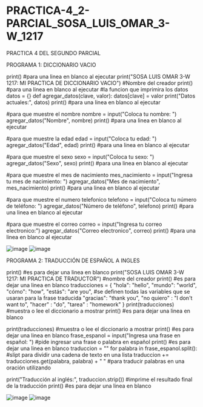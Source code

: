 # PRACTICA-4_2-PARCIAL_SOSA_LUIS_OMAR_3-W_1217
PRACTICA 4 DEL SEGUNDO PARCIAL

PROGRAMA 1: DICCIONARIO VACIO

print() #para una linea en blanco al ejecutar
print("SOSA LUIS OMAR 3-W 1217: MI PRACTICA DE DICCIONARIO VACIO") #Nombre del creador
print() #para una linea en blanco al ejecutar
#la funcion que imprimira los datos
datos = {}
def agregar_datos(clave, valor):
    datos[clave] = valor
    print("Datos actuales:", datos)
print() #para una linea en blanco al ejecutar

#para que muestre el nombre
nombre = input("Coloca tu nombre: ")
agregar_datos("Nombre", nombre)
print() #para una linea en blanco al ejecutar

#para que muestre la edad
edad = input("Coloca tu edad: ")
agregar_datos("Edad", edad)
print() #para una linea en blanco al ejecutar

#para que muestre el sexo
sexo = input("Coloca tu sexo: ")
agregar_datos("Sexo", sexo)
print() #para una linea en blanco al ejecutar

#para que muestre el mes de nacimiento
mes_nacimiento = input("Ingresa tu mes de nacimiento: ")
agregar_datos("Mes de nacimiento", mes_nacimiento)
print() #para una linea en blanco al ejecutar

#para que muestre el numero telefonico
telefono = input("Coloca tu número de teléfono: ")
agregar_datos("Número de teléfono", telefono)
print() #para una linea en blanco al ejecutar

#para que muestre el correo
correo = input("Ingresa tu correo electronico:")
agregar_datos("Correo electronico", correo)
print() #para una linea en blanco al ejecutar

![image](https://github.com/user-attachments/assets/6bec76ee-5538-4c23-bec3-2db8e6feb3f0)
![image](https://github.com/user-attachments/assets/baa99d75-d463-4204-9423-ef376e814fae)

PROGRAMA 2: TRADUCCIÓN DE ESPAÑOL A INGLES

print() #es para dejar una linea en blanco
print("SOSA LUIS OMAR 3-W 1217: MI PRACTICA DE TRADUCTOR") #nombre del creador
print() #es para dejar una linea en blanco
traducciones = {
    "hola": "hello",
    "mundo": "world",
    "cómo": "how",
    "estás": "are you",                      #se definen todas las variables que se usaran para la frase traducida 
    "gracias": "thank you",
    "no quiero" : "I don't want to",
    "hacer" : "do",
    "tarea" : "homework"
}
print(traducciones) #muestra o lee el diccionario a mostrar
print() #es para dejar una linea en blanco

print(traducciones)  #muestra o lee el diccionario a mostrar
print() #es para dejar una linea en blanco
frase_espanol = input("Ingresa una frase en español: ") #pide ingresar una frase o palabra en español
print() #es para dejar una linea en blanco
traduccion = ""
for palabra in frase_espanol.split(): #slipt para dividir una cadena de texto en una lista
    traduccion += traducciones.get(palabra, palabra) + " " #para traducir palabras en una oración utilizando

print("Traducción al inglés:", traduccion.strip()) #imprime el resultado final de la traducción
print() #es para dejar una linea en blanco

![image](https://github.com/user-attachments/assets/9ef812f2-ae27-4df1-b6a5-7f137b7c1bc7)
![image](https://github.com/user-attachments/assets/d3d46455-2ad8-45b0-8a80-8b055e8051fe)


